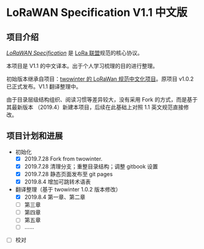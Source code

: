 
# LoRaWAN Specification V1.1 中文版

## 项目介绍

[*LoRaWAN Specification*](https://lora-alliance.org/resource-hub/lorawanr-specification-v11) 是 [LoRa 联盟](https://lora-alliance.org)规范的核心协议。

本项目是 V1.1 的中文译本。出于个人学习梳理的目的进行整理。

初始版本继承自项目：[twowinter 的 LoRaWan 规范中文化项目][twowinter]。原项目 v1.0.2 已正式发布。V1.1 翻译整理中。

由于目录层级结构组织、阅读习惯等差异较大，没有采用 Fork 的方式，而是基于其最新版本 （2019.4）新建本项目，后续在此基础上对照 1.1 英文规范直接修改。

## 项目计划和进展

- 初始化
    - [x] 2019.7.28 Fork from twowinter.
    - [x] 2019.7.28 清理分支；重整目录结构；调整 gitbook 设置
    - [x] 2019.7.28 静态页面发布至 git pages
    - [x] 2019.8.4 增加可跳转术语表
- 翻译整理（基于 twowinter 1.0.2 版本修改）
    - [x] 2019.8.4 第一章、第二章
    - [ ] 第三章
    - [ ] 第四章
    - [ ] 第五章
    - [ ] ……
- [ ] 校对

[//]: #(以下为注释、链接)

[twowinter]: https://github.com/twowinter/LoRaWAN-Specification_ZH_CN


